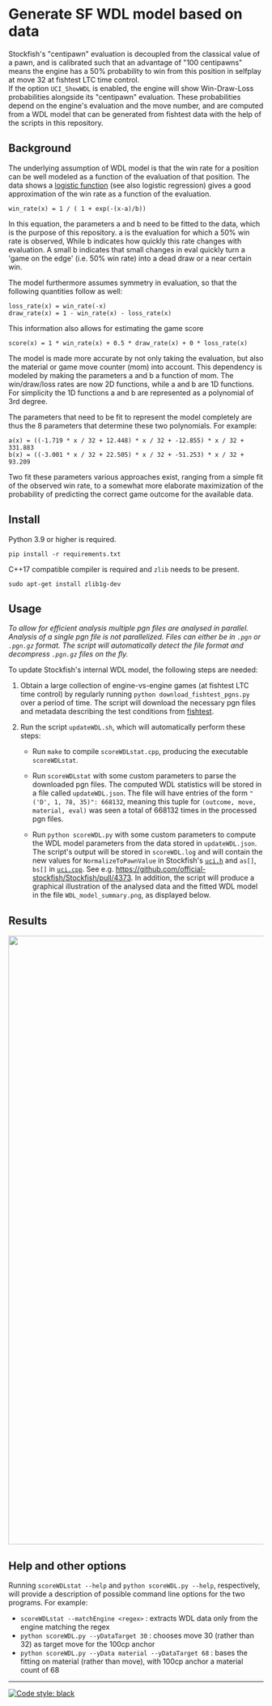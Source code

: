 # Generate SF WDL model based on data

Stockfish's "centipawn" evaluation is decoupled from the classical value
of a pawn, and is calibrated such that an advantage of
"100 centipawns" means the engine has a 50% probability to win
from this position in selfplay at move 32 at fishtest LTC time control.\
If the option `UCI_ShowWDL` is enabled, the engine will show Win-Draw-Loss
probabilities alongside its "centipawn" evaluation. These probabilities
depend on the engine's evaluation and the move number, and are computed
from a WDL model that can be generated from fishtest data with the help of
the scripts in this repository.

## Background

The underlying assumption of WDL model is that the win rate for a position
can be well modeled as a function of the evaluation of that position.
The data shows a [logistic function](https://en.wikipedia.org/wiki/Logistic_function) (see also logistic regression)
gives a good approximation of the win rate as a function of the evaluation.

```
win_rate(x) = 1 / ( 1 + exp(-(x-a)/b))
```
In this equation, the parameters a and b need to be fitted to the data,
which is the purpose of this repository. a is the evaluation for which a 50% win rate is observed,
While b indicates how quickly this rate changes with evaluation. A small b indicates that small
changes in eval quickly turn a 'game on the edge' (i.e. 50% win rate) into a dead draw or a near certain win.

The model furthermore assumes symmetry in evaluation, so that the following quantities follow as well:
```
loss_rate(x) = win_rate(-x)
draw_rate(x) = 1 - win_rate(x) - loss_rate(x)
```

This information also allows for estimating the game score
```
score(x) = 1 * win_rate(x) + 0.5 * draw_rate(x) + 0 * loss_rate(x)
```

The model is made more accurate by not only taking the evaluation,
but also the material or game move counter (mom) into account. This dependency is modeled by making the
parameters a and b a function of mom. The win/draw/loss rates are now 2D functions, while a and b are 1D functions.
For simplicity the 1D functions a and b are represented as a polynomial of 3rd degree.

The parameters that need to be fit to represent the model completely are thus the 8 parameters that
determine these two polynomials. For example:
```
a(x) = ((-1.719 * x / 32 + 12.448) * x / 32 + -12.855) * x / 32 + 331.883
b(x) = ((-3.001 * x / 32 + 22.505) * x / 32 + -51.253) * x / 32 + 93.209
```

Two fit these parameters various approaches exist, ranging from a simple fit of the observed win rate,
to a somewhat more elaborate maximization of the probability of predicting the correct game outcome
for the available data.

## Install

Python 3.9 or higher is required.

```
pip install -r requirements.txt
```

C++17 compatible compiler is required and `zlib` needs to be present.
```
sudo apt-get install zlib1g-dev
````

## Usage
_To allow for efficient analysis multiple pgn files are analysed in parallel.
Analysis of a single pgn file is not parallelized. Files can either be in `.pgn`
or `.pgn.gz` format. The script will automatically detect the file format and
decompress `.pgn.gz` files on the fly._

To update Stockfish's internal WDL model, the following steps are needed:

1. Obtain a large collection of engine-vs-engine games (at fishtest LTC 
time control) by regularly running `python download_fishtest_pgns.py` 
over a period of time. The script will download the necessary pgn files
and metadata describing the test conditions from 
[fishtest](https://tests.stockfishchess.org/).


2. Run the script `updateWDL.sh`, which will automatically perform these
steps:

    - Run `make` to compile `scoreWDLstat.cpp`, producing the executable 
      `scoreWDLstat`.

    - Run `scoreWDLstat` with some custom parameters to parse the downloaded
      pgn files. The computed WDL statistics will be stored in a file called 
      `updateWDL.json`. The file will have entries of the form 
      `"('D', 1, 78, 35)": 668132`, meaning this tuple for 
      `(outcome, move, material, eval)` was seen a total of 668132 times in 
      the processed pgn files.

    - Run `python scoreWDL.py` with some custom parameters to compute the WDL 
      model parameters from the data stored in `updateWDL.json`. The script's
      output will be stored in `scoreWDL.log` and will contain the new
      values for `NormalizeToPawnValue` in Stockfish's
      [`uci.h`](https://github.com/official-stockfish/Stockfish/blob/master/src/uci.h)
      and `as[]`, `bs[]` in
      [`uci.cpp`](https://github.com/official-stockfish/Stockfish/blob/master/src/uci.cpp). See e.g. https://github.com/official-stockfish/Stockfish/pull/4373.
      In addition, the script will produce a graphical illustration of the 
      analysed data and the fitted WDL model in the file
      `WDL_model_summary.png`, as displayed below.

## Results

<p align="center">
  <img src="WDL_model_summary.png?raw=true" width="1200">
</p>

## Help and other options

Running `scoreWDLstat --help` and `python scoreWDL.py --help`, respectively,
will provide a description of possible command line options for the two
programs. For example:

- `scoreWDLstat --matchEngine <regex>` : extracts WDL data only from the
   engine matching the regex
- `python scoreWDL.py --yDataTarget 30` : chooses move 30 (rather than 32)
  as target move for the 100cp anchor
- `python scoreWDL.py --yData material --yDataTarget 68` : bases the fitting
  on material (rather than move), with 100cp anchor a material count of 68
---
[![Code style: black](https://img.shields.io/badge/code%20style-black-000000.svg)](https://github.com/psf/black)
